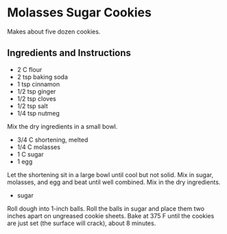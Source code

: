 # Molasses Sugar Cookies

Makes about five dozen cookies.

## Ingredients and Instructions

- 2 C flour
- 2 tsp baking soda
- 1 tsp cinnamon
- 1/2 tsp ginger
- 1/2 tsp cloves
- 1/2 tsp salt
- 1/4 tsp nutmeg

Mix the dry ingredients in a small bowl.

- 3/4 C shortening, melted
- 1/4 C molasses
- 1 C sugar
- 1 egg

Let the shortening sit in a large bowl  until cool but not solid.  Mix in sugar,
molasses, and egg and beat until well combined. Mix in the dry ingredients.

- sugar

Roll dough into 1-inch balls.  Roll the balls in sugar and place them two inches
apart  on ungreased cookie sheets.  Bake at 375 F until the cookies are just set
(the surface will crack), about 8 minutes.
